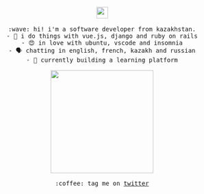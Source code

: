 <p align="center">
  <img src="https://user-images.githubusercontent.com/5679180/79618120-0daffb80-80be-11ea-819e-d2b0fa904d07.gif" width="27px">
  <br><br>
  <samp>
    :wave: hi! i'm a software developer from kazakhstan.<br>
         - 🔌️ i do things with vue.js, django and ruby on rails<br>
         - 😍️ in love with ubuntu, vscode and insomnia<br>
         - 🗣️ chatting in english, french, kazakh and russian<br>
         - 🔭 currently building a learning platform<br><br>
    <img src="https://i.imgur.com/kdKhgx6.gif" width="240px" align="center"><br><br>
    :coffee: tag me on <a href="https://twitter.com/zshanabek">twitter</a>
  </samp>
</p>
